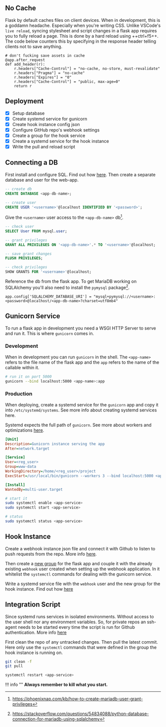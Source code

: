 ## No Cache

Flask by default caches files on client devices. When in development, this is a goddamn headache. Especially when you're writing CSS. Unlike VSCode's `live reload`, syncing stylesheet and script changes in a flask app requires you to fully reload a page. This is done by a hard reload using ++ctrl+f5++. The code below counters this by specifying in the response header telling clients not to save anything.

``` py3
# don't fucking save assets in cache
@app.after_request
def add_header(r):
    r.headers["Cache-Control"] = "no-cache, no-store, must-revalidate"
    r.headers["Pragma"] = "no-cache"
    r.headers["Expires"] = "0"
    r.headers["Cache-Control"] = "public, max-age=0"
    return r

```

## Deployment

- [x] Setup database
- [x] Create systemd service for gunicorn
- [x] Create hook instance config json
- [x] Configure GitHub repo's webhook settings
- [x] Create a group for the hook service
- [x] Create a systemd service for the hook instance
- [x] Write the pull and reload script

## Connecting a DB

First install and configure SQL. Find out how [here](../SQL). Then create a separate database and user for the web-app.

``` sql
-- create db
CREATE DATABASE <app-db-name>;

-- create user
CREATE USER '<username>'@localhost IDENTIFIED BY '<password>';
```

Give the `<username>` user access to the `<app-db-name>` db[^1].

``` sql
-- check user
SELECT User FROM mysql.user;

-- grant privileges
GRANT ALL PRIVILEGES ON '<app-db-name>'.* TO '<username>'@localhost;

-- save grant changes
FLUSH PRIVILEGES;

-- check privileges
SHOW GRANTS FOR '<username>'@localhost;
```

Reference the db from the flask app. To get MariaDB working on SQLAlchemy you'll also need to install the `pymysql` package[^2].

``` py3
app.config['SQLALCHEMY_DATABASE_URI'] = "mysql+pymysql://<username>:<password>@localhost/<app-db-name>?charset=utf8mb4"
```

## Gunicorn Service

To run a flask app in development you need a WSGI HTTP Server to serve and run it. This is where `gunicorn` comes in. 

### Development

When in development you can run `gunicorn` in the shell. The `<app-name>` refers to the file name of the flask app and the `app` refers to the name of the callable within it.
``` bash
# run it on port 5000
gunicorn --bind localhost:5000 <app-name>:app
```

### Production

When deploying, create a systemd service for the `gunicorn` app and copy it into `/etc/systemd/systems`. See more info about creating systemd services here. 

Systemd expects the full path of `gunicorn`. See more about workers and optimizations [here](https://medium.com/building-the-system/gunicorn-3-means-of-concurrency-efbb547674b7).
``` ini
[Unit]
Description=Gunicorn instance serving the app
After=network.target

[Service]
User=<reg_user>
Group=www-data
WorkingDirectory=/home/<reg_user>/project
ExecStart=/usr/local/bin/gunicorn --workers 3 --bind localhost:5000 <app-name>:app

[Install]
WantedBy=multi-user.target
```

``` bash
# start it
sudo systemctl enable <app-service>
sudo systemctl start <app-service>

# status
sudo systemctl status <app-service>
```

## Hook Instance

Create a webhook instance json file and connect it with Github to listen to push requests from the repo. More info [here](../webhooks/#setup).

Then create a [new group](../general/#groups) for the flask app and couple it with the already existing `webhook` user created when setting up the webhook application. In it whitelist the `systemctl` commands for dealing with the gunicorn service.

Write a systemd service file with the `webhook` user and the new group for the hook instance. Find out how [here](../webhooks/#systemd-service)

## Integration Script

Since systemd runs services in isolated environments. Without access to the user shell nor any environment variables. So, for private repos an ssh-agent needs to be started every time the script is run for Github authentication. More info [here](../git/#automated-deployment)

First clean the repo of any untracked changes. Then pull the latest commit. Here only use the `systemctl` commands that were defined in the group the hook instance is running on.

``` bash
git clean -f
git pull

systemctl restart <app-service>
```

!!! info ""
    **Always remember to kill what you start.**


[^1]: https://phoenixnap.com/kb/how-to-create-mariadb-user-grant-privileges
[^2]: https://stackoverflow.com/questions/54834088/python-database-connection-for-mariadb-using-sqlalchemy
